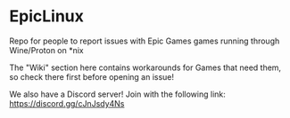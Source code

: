 # EpicLinux
Repo for people to report issues with Epic Games games running through Wine/Proton on \*nix

The "Wiki" section here contains workarounds for Games that need them, so check there first before opening an issue!

We also have a Discord server! Join with the following link: https://discord.gg/cJnJsdy4Ns
